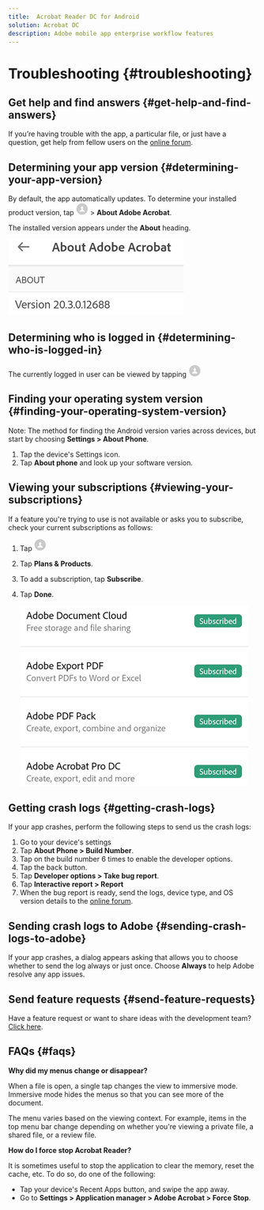 ```yaml
---
title:  Acrobat Reader DC for Android
solution: Acrobat DC
description: Adobe mobile app enterprise workflow features
---
```


# Troubleshooting {#troubleshooting}

## Get help and find answers {#get-help-and-find-answers}

If you’re having trouble with the app, a particular file, or just have a question, get help from fellow users on the [online forum](https://www.adobe.com/go/acrobatmobilesupport).

## Determining your app version {#determining-your-app-version}

By default, the app automatically updates. To determine your installed product version, tap ![image](./images/profileicon.png) > **About Adobe Acrobat**. 

The installed version appears under the **About** heading. 

![image](./images/version.png)

## Determining who is logged in {#determining-who-is-logged-in}

The currently logged in user can be viewed by tapping ![image](./images/profileicon.png)

## Finding your operating system version {#finding-your-operating-system-version}

Note: The method for finding the Android version varies across devices, but start by choosing **Settings > About Phone**.

1. Tap the device's Settings icon.
1. Tap **About phone** and look up your software version.

## Viewing your subscriptions {#viewing-your-subscriptions}

If a feature you're trying to use is not available or asks you to subscribe, check your current subscriptions as follows: 

1. Tap ![image](./images/profileicon.png)
1. Tap **Plans & Products**.
1. To add a subscription, tap **Subscribe**.
1. Tap **Done**.

   ![image](./images/subscriptions.png)

## Getting crash logs {#getting-crash-logs}

If your app crashes, perform the following steps to send us the crash logs:

1. Go to your device's settings 
1. Tap **About Phone > Build Number**. 
1. Tap on the build number 6 times to enable the developer options.
1. Tap the back button. 
1. Tap **Developer options > Take bug report**.
1. Tap  **Interactive report > Report**
1. When the bug report is ready, send the logs, device type, and OS version details to the [online forum](https://www.adobe.com/go/acrobatmobilesupport).

## Sending crash logs to Adobe {#sending-crash-logs-to-adobe}

If your app crashes, a dialog appears asking that allows you to choose whether to send the log always or just once. Choose **Always** to help Adobe resolve any app issues. 

## Send feature requests {#send-feature-requests}

Have a feature request or want to share ideas with the development team? [Click here](https://www.adobe.com/go/appstoresupportandroid).

## FAQs {#faqs}

**Why did my menus change or disappear?**

When a file is open, a single tap changes the view to immersive mode. Immersive mode hides the menus so that you can see more of the document. 

The menu varies based on the  viewing context. For example, items in the top menu bar change depending on whether you're viewing a private file, a shared file, or a review file.

**How do I force stop Acrobat Reader?**

It is sometimes useful to stop the application to clear the memory, reset the cache, etc. To do so, do one of the following:

* Tap your device's Recent Apps button, and swipe the app away.
* Go to **Settings > Application manager > Adobe Acrobat > Force Stop**.

